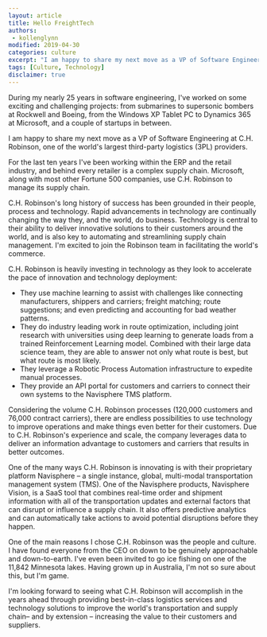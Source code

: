 ```yaml
---
layout: article
title: Hello FreightTech
authors:
 - kollenglynn
modified: 2019-04-30
categories: culture
excerpt: "I am happy to share my next move as a VP of Software Engineering at C.H. Robinson, the world's largest supply chain management and third-party logistics (3PL) company."
tags: [Culture, Technology]
disclaimer: true
---
```


During my nearly 25 years in software engineering, I've worked on some exciting and challenging projects: from submarines to supersonic bombers at Rockwell and Boeing, from the Windows XP Tablet PC to Dynamics 365 at Microsoft, and a couple of startups in between.

I am happy to share my next move as a VP of Software Engineering at C.H. Robinson, one of the world's largest third-party logistics (3PL) providers.

For the last ten years I've been working within the ERP and the retail industry, and behind every retailer is a complex supply chain. Microsoft, along with most other Fortune 500 companies, use C.H. Robinson to manage its supply chain.

C.H. Robinson's long history of success has been grounded in their people, process and technology. Rapid advancements in technology are continually changing the way they, and the world, do business. Technology is central to their ability to deliver innovative solutions to their customers around the world, and is also key to automating and streamlining supply chain management. I'm excited to join the Robinson team in facilitating the world's commerce. 

C.H. Robinson is heavily investing in technology as they look to accelerate the pace of innovation and technology deployment:

* They use machine learning to assist with challenges like connecting manufacturers, shippers and carriers; freight matching; route suggestions; and even predicting and accounting for bad weather patterns.
* They do industry leading work in route optimization, including joint research with universities using deep learning to generate loads from a trained Reinforcement Learning model. Combined with their large data science team, they are able to answer not only what route is best, but what route is most likely.
* They leverage a Robotic Process Automation infrastructure to expedite manual processes.
* They provide an API portal for customers and carriers to connect their own systems to the Navisphere TMS platform.

Considering the volume C.H. Robinson processes (120,000 customers and 76,000 contract carriers), there are endless possibilities to use technology to improve operations and make things even better for their customers. Due to C.H. Robinson's experience and scale, the company leverages data to deliver an information advantage to customers and carriers that results in better outcomes. 

One of the many ways C.H. Robinson is innovating is with their proprietary platform Navisphere – a single instance, global, multi-modal transportation management system (TMS). One of the Navisphere products, Navisphere Vision, is a SaaS tool that combines real-time order and shipment information with all of the transportation updates and external factors that can disrupt or influence a supply chain. It also offers predictive analytics and can automatically take actions to avoid potential disruptions before they happen.

One of the main reasons I chose C.H. Robinson was the people and culture. I have found everyone from the CEO on down to be genuinely approachable and down-to-earth. I've even been invited to go ice fishing on one of the 11,842 Minnesota lakes. Having grown up in Australia, I'm not so sure about this, but I'm game.

I'm looking forward to seeing what C.H. Robinson will accomplish in the years ahead through providing best-in-class logistics services and technology solutions to improve the world's transportation and supply chain– and by extension – increasing the value to their customers and suppliers.
